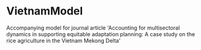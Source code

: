 # VietnamModel
Accompanying model for journal article 'Accounting for multisectoral dynamics in supporting equitable adaptation planning: A case study on the rice agriculture in the Vietnam Mekong Delta'
